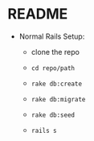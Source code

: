 # README

- Normal Rails Setup:

    - clone the repo

    - `cd repo/path`

    - `rake db:create`

    - `rake db:migrate`

    - `rake db:seed`
    
    - `rails s`
